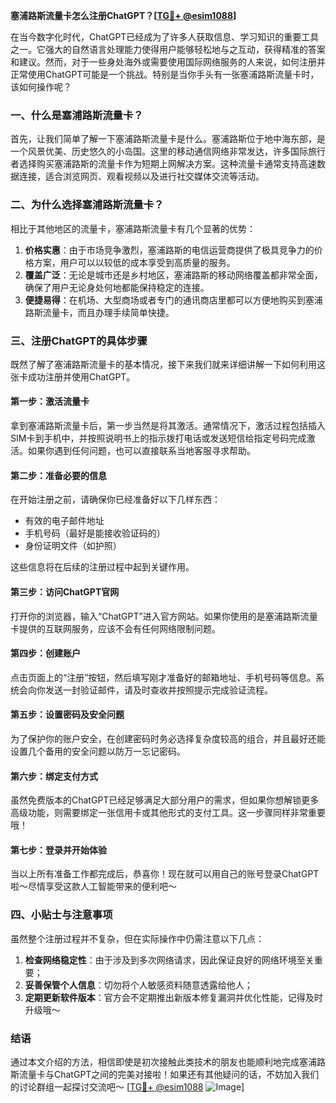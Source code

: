 **塞浦路斯流量卡怎么注册ChatGPT？[[TG💪+ @esim1088](https://t.me/s/esim1088)]**

在当今数字化时代，ChatGPT已经成为了许多人获取信息、学习知识的重要工具之一。它强大的自然语言处理能力使得用户能够轻松地与之互动，获得精准的答案和建议。然而，对于一些身处海外或需要使用国际网络服务的人来说，如何注册并正常使用ChatGPT可能是一个挑战。特别是当你手头有一张塞浦路斯流量卡时，该如何操作呢？

### 一、什么是塞浦路斯流量卡？

首先，让我们简单了解一下塞浦路斯流量卡是什么。塞浦路斯位于地中海东部，是一个风景优美、历史悠久的小岛国。这里的移动通信网络非常发达，许多国际旅行者选择购买塞浦路斯的流量卡作为短期上网解决方案。这种流量卡通常支持高速数据连接，适合浏览网页、观看视频以及进行社交媒体交流等活动。

### 二、为什么选择塞浦路斯流量卡？

相比于其他地区的流量卡，塞浦路斯流量卡有几个显著的优势：

1. **价格实惠**：由于市场竞争激烈，塞浦路斯的电信运营商提供了极具竞争力的价格方案，用户可以以较低的成本享受到高质量的服务。
2. **覆盖广泛**：无论是城市还是乡村地区，塞浦路斯的移动网络覆盖都非常全面，确保了用户无论身处何地都能保持稳定的连接。
3. **便捷易得**：在机场、大型商场或者专门的通讯商店里都可以方便地购买到塞浦路斯流量卡，而且办理手续简单快捷。

### 三、注册ChatGPT的具体步骤

既然了解了塞浦路斯流量卡的基本情况，接下来我们就来详细讲解一下如何利用这张卡成功注册并使用ChatGPT。

#### 第一步：激活流量卡

拿到塞浦路斯流量卡后，第一步当然是将其激活。通常情况下，激活过程包括插入SIM卡到手机中，并按照说明书上的指示拨打电话或发送短信给指定号码完成激活。如果你遇到任何问题，也可以直接联系当地客服寻求帮助。

#### 第二步：准备必要的信息

在开始注册之前，请确保你已经准备好以下几样东西：
- 有效的电子邮件地址
- 手机号码（最好是能接收验证码的）
- 身份证明文件（如护照）

这些信息将在后续的注册过程中起到关键作用。

#### 第三步：访问ChatGPT官网

打开你的浏览器，输入“ChatGPT”进入官方网站。如果你使用的是塞浦路斯流量卡提供的互联网服务，应该不会有任何网络限制问题。

#### 第四步：创建账户

点击页面上的“注册”按钮，然后填写刚才准备好的邮箱地址、手机号码等信息。系统会向你发送一封验证邮件，请及时查收并按照提示完成验证流程。

#### 第五步：设置密码及安全问题

为了保护你的账户安全，在创建密码时务必选择复杂度较高的组合，并且最好还能设置几个备用的安全问题以防万一忘记密码。

#### 第六步：绑定支付方式

虽然免费版本的ChatGPT已经足够满足大部分用户的需求，但如果你想解锁更多高级功能，则需要绑定一张信用卡或其他形式的支付工具。这一步骤同样非常重要哦！

#### 第七步：登录并开始体验

当以上所有准备工作都完成后，恭喜你！现在就可以用自己的账号登录ChatGPT啦～尽情享受这款人工智能带来的便利吧～

### 四、小贴士与注意事项

虽然整个注册过程并不复杂，但在实际操作中仍需注意以下几点：

1. **检查网络稳定性**：由于涉及到多次网络请求，因此保证良好的网络环境至关重要；
2. **妥善保管个人信息**：切勿将个人敏感资料随意透露给他人；
3. **定期更新软件版本**：官方会不定期推出新版本修复漏洞并优化性能，记得及时升级哦～

### 结语

通过本文介绍的方法，相信即使是初次接触此类技术的朋友也能顺利地完成塞浦路斯流量卡与ChatGPT之间的完美对接啦！如果还有其他疑问的话，不妨加入我们的讨论群组一起探讨交流吧～ [[TG💪+ @esim1088](https://t.me/s/esim1088) ![Image](https://i.postimg.cc/4NQfJmqS/Snipaste-2025-05-13-00-14-12.png)]